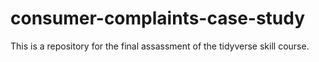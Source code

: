 # consumer-complaints-case-study
This is a repository for the final assassment of the tidyverse skill course.
